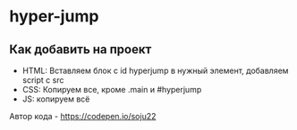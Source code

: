 # hyper-jump
## Как добавить на проект
- HTML: Вставляем блок с id hyperjump в нужный элемент, добавляем script с src
- CSS: Копируем все, кроме .main и #hyperjump
- JS: копируем всё

Автор кода - https://codepen.io/soju22

